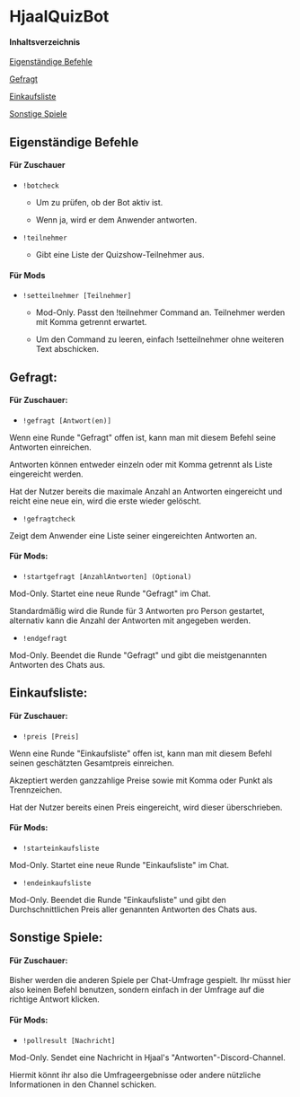 # HjaalQuizBot

#### Inhaltsverzeichnis
[Eigenständige Befehle](#Eigenständige)

[Gefragt](#Gefragt)

[Einkaufsliste](#Einkaufsliste)

[Sonstige Spiele](#Sonstige)

## Eigenständige Befehle

#### Für Zuschauer

* `!botcheck`

  * Um zu prüfen, ob der Bot aktiv ist.

  * Wenn ja, wird er dem Anwender antworten.

* `!teilnehmer`

  * Gibt eine Liste der Quizshow-Teilnehmer aus.

#### Für Mods

* `!setteilnehmer [Teilnehmer]`

  * Mod-Only. Passt den !teilnehmer Command an. Teilnehmer werden mit Komma getrennt erwartet.

  * Um den Command zu leeren, einfach !setteilnehmer ohne weiteren Text abschicken.

## Gefragt:

#### Für Zuschauer:

* `!gefragt [Antwort(en)]`

Wenn eine Runde "Gefragt" offen ist, kann man mit diesem Befehl seine Antworten einreichen.

Antworten können entweder einzeln oder mit Komma getrennt als Liste eingereicht werden.

Hat der Nutzer bereits die maximale Anzahl an Antworten eingereicht und reicht eine neue ein, wird die erste wieder gelöscht.

* `!gefragtcheck`

Zeigt dem Anwender eine Liste seiner eingereichten Antworten an.



#### Für Mods:

* `!startgefragt [AnzahlAntworten] (Optional)`

Mod-Only. Startet eine neue Runde "Gefragt" im Chat. 

Standardmäßig wird die Runde für 3 Antworten pro Person gestartet, alternativ kann die Anzahl der Antworten mit angegeben werden.

* `!endgefragt`

Mod-Only. Beendet die Runde "Gefragt" und gibt die meistgenannten Antworten des Chats aus.

## Einkaufsliste:

#### Für Zuschauer:

* `!preis [Preis]`

Wenn eine Runde "Einkaufsliste" offen ist, kann man mit diesem Befehl seinen geschätzten Gesamtpreis einreichen.

Akzeptiert werden ganzzahlige Preise sowie mit Komma oder Punkt als Trennzeichen.

Hat der Nutzer bereits einen Preis eingereicht, wird dieser überschrieben.



#### Für Mods:

* `!starteinkaufsliste`

Mod-Only. Startet eine neue Runde "Einkaufsliste" im Chat.

* `!endeinkaufsliste`

Mod-Only. Beendet die Runde "Einkaufsliste" und gibt den Durchschnittlichen Preis aller genannten Antworten des Chats aus.

## Sonstige Spiele:

#### Für Zuschauer:

Bisher werden die anderen Spiele per Chat-Umfrage gespielt. Ihr müsst hier also keinen Befehl benutzen, sondern einfach in der Umfrage auf die richtige Antwort klicken.

#### Für Mods:

* `!pollresult [Nachricht]`

Mod-Only. Sendet eine Nachricht in Hjaal's "Antworten"-Discord-Channel.

Hiermit könnt ihr also die Umfrageergebnisse oder andere nützliche Informationen in den Channel schicken.
